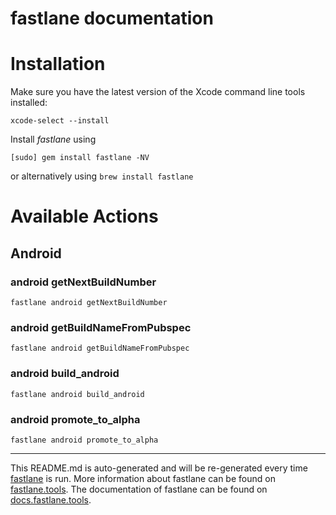 fastlane documentation
================
# Installation

Make sure you have the latest version of the Xcode command line tools installed:

```
xcode-select --install
```

Install _fastlane_ using
```
[sudo] gem install fastlane -NV
```
or alternatively using `brew install fastlane`

# Available Actions
## Android
### android getNextBuildNumber
```
fastlane android getNextBuildNumber
```

### android getBuildNameFromPubspec
```
fastlane android getBuildNameFromPubspec
```

### android build_android
```
fastlane android build_android
```

### android promote_to_alpha
```
fastlane android promote_to_alpha
```


----

This README.md is auto-generated and will be re-generated every time [fastlane](https://fastlane.tools) is run.
More information about fastlane can be found on [fastlane.tools](https://fastlane.tools).
The documentation of fastlane can be found on [docs.fastlane.tools](https://docs.fastlane.tools).
